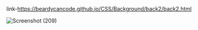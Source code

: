 link-https://beardycancode.github.io/CSS/Background/back2/back2.html


![Screenshot (209)](https://user-images.githubusercontent.com/96344411/184826328-7b840311-a5bd-46ce-92b4-b24489809e77.png)

